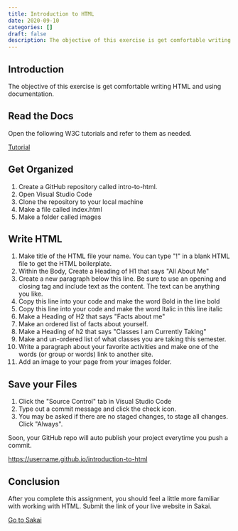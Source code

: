 ```yaml
---
title: Introduction to HTML
date: 2020-09-10
categories: []
draft: false
description: The objective of this exercise is get comfortable writing HTML and using documentation.
---
```


## Introduction

The objective of this exercise is get comfortable writing HTML and using documentation.

## Read the Docs

Open the following W3C tutorials and refer to them as needed.

[Tutorial](http://www.w3schools.com/html/default.asp)

## Get Organized

1. Create a GitHub repository called intro-to-html.
2. Open Visual Studio Code
3. Clone the repository to your local machine
4. Make a file called index.html
5. Make a folder called images

## Write HTML

1. Make title of the HTML file your name. You can type "!" in a blank HTML file to get the HTML boilerplate.
2. Within the Body, Create a Heading of H1 that says "All About Me"
3. Create a new paragraph below this line. Be sure to use an opening and closing tag and include text as the content. The text can be anything you like.
4. Copy this line into your code and make the word Bold in the line bold
5. Copy this line into your code and make the word Italic in this line italic
6. Make a Heading of H2 that says "Facts about me"
7. Make an ordered list of facts about yourself.
8. Make a Heading of h2 that says "Classes I am Currently Taking"
9. Make and un-ordered list of what classes you are taking this semester.
10. Write a paragraph about your favorite activities and make one of the words (or group or words) link to another site.
11. Add an image to your page from your images folder.

## Save your Files

1. Click the "Source Control" tab in Visual Studio Code
2. Type out a commit message and click the check icon.
3. You may be asked if there are no staged changes, to stage all changes. Click "Always".

Soon, your GitHub repo will auto publish your project everytime you push a commit.

https://username.github.io/introduction-to-html

## Conclusion

After you complete this assignment, you should feel a little more familiar with working with HTML. Submit the link of your live website in Sakai.

[Go to Sakai](https://sakai.unc.edu)

